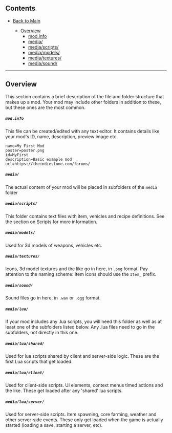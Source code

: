 ## Contents
* [Back to Main](../../..)

  * [Overview](#overview)
    * [mod.info](#modinfo)
    * [media/](#media)
    * [media/scripts/](#mediascripts)
    * [media/models/](#mediamodels)
    * [media/textures/](#mediatextures)
    * [media/sound/](#mediasound)

----------------------------------------
## Overview
This section contains a brief description of the file and folder structure that makes up a mod. Your mod may include other folders in addition to these, but these ones are the most common.

##### ```mod.info```
This file can be created/edited with any text editor. It contains details like your mod's ID, name, description, preview image etc.
```
name=My First Mod
poster=poster.png
id=MyFirst
description=Basic example mod
url=https://theindiestone.com/forums/
```

##### ```media/```
The actual content of your mod will be placed in subfolders of the `media` folder

##### ```media/scripts/```
This folder contains text files with item, vehicles and recipe definitions. See the section on Scripts for more information.

##### ```media/models/```
Used for 3d models of weapons, vehicles etc.

##### ```media/textures/```
Icons, 3d model textures and the like go in here, in `.png` format. Pay attention to the naming scheme: Item icons should use the `Item_` prefix.

##### ```media/sound/```
Sound files go in here, in `.wav` or `.ogg` format.

##### ```media/lua/```
If your mod includes any .lua scripts, you will need this folder as well as at least one of the subfolders listed below. Any .lua files need to go in the subfolders, not directly in this one.

##### ```media/lua/shared/```
Used for lua scripts shared by client and server-side logic. These are the first Lua scripts that get loaded.

##### ```media/lua/client/```
Used for client-side scripts. UI elements, context menus timed actions and the like. These get loaded after any 'shared' lua scripts.

##### ```media/lua/server/```
Used for server-side scripts. Item spawning, core farming, weather and other server-side events. These only get loaded when the game is actually started (loading a save, starting a server, etc).

